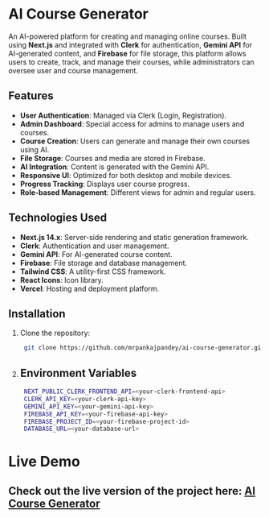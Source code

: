 # AI Course Generator

An AI-powered platform for creating and managing online courses. Built using **Next.js** and integrated with **Clerk** for authentication, **Gemini API** for AI-generated content, and **Firebase** for file storage, this platform allows users to create, track, and manage their courses, while administrators can oversee user and course management.

## Features

- **User Authentication**: Managed via Clerk (Login, Registration).
- **Admin Dashboard**: Special access for admins to manage users and courses.
- **Course Creation**: Users can generate and manage their own courses using AI.
- **File Storage**: Courses and media are stored in Firebase.
- **AI Integration**: Content is generated with the Gemini API.
- **Responsive UI**: Optimized for both desktop and mobile devices.
- **Progress Tracking**: Displays user course progress.
- **Role-based Management**: Different views for admin and regular users.

## Technologies Used

- **Next.js 14.x**: Server-side rendering and static generation framework.
- **Clerk**: Authentication and user management.
- **Gemini API**: For AI-generated course content.
- **Firebase**: File storage and database management.
- **Tailwind CSS**: A utility-first CSS framework.
- **React Icons**: Icon library.
- **Vercel**: Hosting and deployment platform.

## Installation

1. Clone the repository:

   ```bash
    git clone https://github.com/mrpankajpandey/ai-course-generator.git
   ```

2. ## Environment Variables
   ```bash
    NEXT_PUBLIC_CLERK_FRONTEND_API=<your-clerk-frontend-api>
    CLERK_API_KEY=<your-clerk-api-key>
    GEMINI_API_KEY=<your-gemini-api-key>
    FIREBASE_API_KEY=<your-firebase-api-key>
    FIREBASE_PROJECT_ID=<your-firebase-project-id>
    DATABASE_URL=<your-database-url>

   ```

# Live Demo
 ## Check out the live version of the project here: [AI Course Generator](https://mrpankajpandey-ai-course.vercel.app/)
